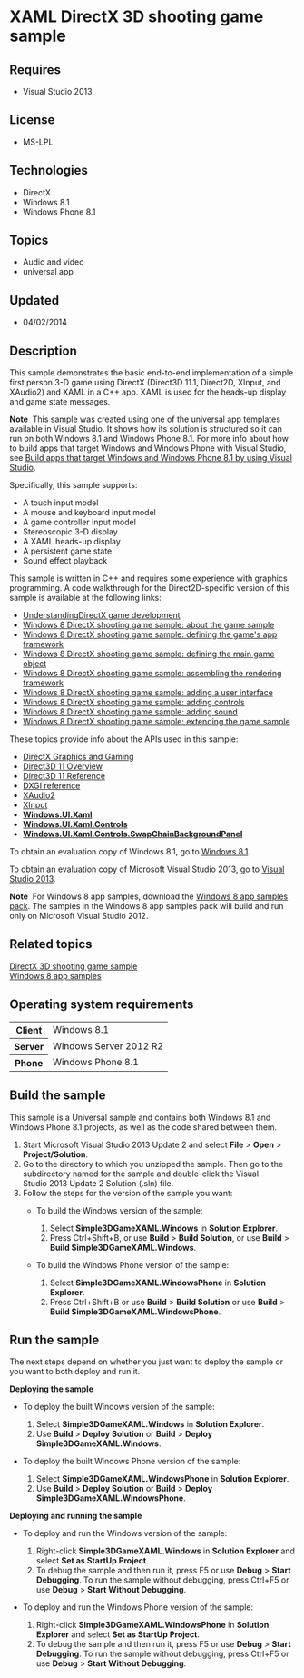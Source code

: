 # XAML DirectX 3D shooting game sample
## Requires
- Visual Studio 2013
## License
- MS-LPL
## Technologies
- DirectX
- Windows 8.1
- Windows Phone 8.1
## Topics
- Audio and video
- universal app
## Updated
- 04/02/2014
## Description

<div id="mainSection">
<p>This sample demonstrates the basic end-to-end implementation of a simple first person 3-D game using DirectX (Direct3D 11.1, Direct2D, XInput, and XAudio2) and XAML in a C&#43;&#43; app. XAML is used for the heads-up display and game state messages.
</p>
<p class="note"><b>Note</b>&nbsp;&nbsp;This sample was created using one of the universal app templates available in Visual Studio. It shows how its solution is structured so it can run on both Windows&nbsp;8.1 and Windows Phone 8.1. For more info about how to build apps
 that target Windows and Windows Phone with Visual Studio, see <a href="http://msdn.microsoft.com/library/windows/apps/dn609832">
Build apps that target Windows and Windows Phone 8.1 by using Visual Studio</a>.</p>
<p>Specifically, this sample supports:</p>
<ul>
<li>A touch input model </li><li>A mouse and keyboard input model </li><li>A game controller input model </li><li>Stereoscopic 3-D display </li><li>A XAML heads-up display </li><li>A persistent game state </li><li>Sound effect playback </li></ul>
<p></p>
<p>This sample is written in C&#43;&#43; and requires some experience with graphics programming. A code walkthrough for the Direct2D-specific version of this sample is available at the following links:</p>
<ul>
<li><a href="http://msdn.microsoft.com/library/windows/apps/hh780567">UnderstandingDirectX game development</a>
</li><li><a href="http://msdn.microsoft.com/library/windows/apps/hh780560">Windows 8 DirectX shooting game sample: about the game sample</a>
</li><li><a href="http://msdn.microsoft.com/library/windows/apps/hh780566">Windows 8 DirectX shooting game sample: defining the game's app framework</a>
</li><li><a href="http://msdn.microsoft.com/library/windows/apps/hh780568">Windows 8 DirectX shooting game sample: defining the main game object</a>
</li><li><a href="http://msdn.microsoft.com/library/windows/apps/hh780565">Windows 8 DirectX shooting game sample: assembling the rendering framework</a>
</li><li><a href="http://msdn.microsoft.com/library/windows/apps/hh780562">Windows 8 DirectX shooting game sample: adding a user interface</a>
</li><li><a href="http://msdn.microsoft.com/library/windows/apps/hh780563">Windows 8 DirectX shooting game sample: adding controls</a>
</li><li><a href="http://msdn.microsoft.com/library/windows/apps/hh780564">Windows 8 DirectX shooting game sample: adding sound</a>
</li><li><a href="http://msdn.microsoft.com/library/windows/apps/hh780561">Windows 8 DirectX shooting game sample: extending the game sample</a>
</li></ul>
These topics provide info about the APIs used in this sample:
<ul>
<li><a href="http://msdn.microsoft.com/library/windows/apps/ee663274">DirectX Graphics and Gaming</a>
</li><li><a href="http://msdn.microsoft.com/library/windows/apps/ff476345">Direct3D 11 Overview</a>
</li><li><a href="http://msdn.microsoft.com/library/windows/apps/ff476147">Direct3D 11 Reference</a>
</li><li><a href="http://msdn.microsoft.com/library/windows/apps/bb205169">DXGI reference</a>
</li><li><a href="http://msdn.microsoft.com/library/windows/apps/hh405049">XAudio2</a>
</li><li><a href="http://msdn.microsoft.com/library/windows/apps/ee417001">XInput</a> </li><li><a href="http://msdn.microsoft.com/library/windows/apps/br209045"><b>Windows.UI.Xaml</b></a>
</li><li><a href="http://msdn.microsoft.com/library/windows/apps/br227716"><b>Windows.UI.Xaml.Controls</b></a>
</li><li><a href="http://msdn.microsoft.com/library/windows/apps/hh702626"><b>Windows.UI.Xaml.Controls.SwapChainBackgroundPanel</b></a>
</li></ul>
<p></p>
<p>To obtain an evaluation copy of Windows&nbsp;8.1, go to <a href="http://go.microsoft.com/fwlink/p/?linkid=301696">
Windows&nbsp;8.1</a>.</p>
<p>To obtain an evaluation copy of Microsoft Visual Studio&nbsp;2013, go to <a href="http://go.microsoft.com/fwlink/p/?linkid=301697">
Visual Studio&nbsp;2013</a>.</p>
<p></p>
<p class="note"><b>Note</b>&nbsp;&nbsp;For Windows&nbsp;8 app samples, download the <a href="http://go.microsoft.com/fwlink/p/?LinkId=301698">
Windows&nbsp;8 app samples pack</a>. The samples in the Windows&nbsp;8 app samples pack will build and run only on Microsoft Visual Studio&nbsp;2012.</p>
<p></p>
<h2><a id="related_topics"></a>Related topics</h2>
<dl><dt><a href="http://go.microsoft.com/fwlink/p/?linkid=238717">DirectX 3D shooting game sample</a>
</dt><dt><a href="http://go.microsoft.com/fwlink/p/?LinkID=227694">Windows 8 app samples</a>
</dt></dl>
<h2>Operating system requirements</h2>
<table>
<tbody>
<tr>
<th>Client</th>
<td><dt>Windows&nbsp;8.1 </dt></td>
</tr>
<tr>
<th>Server</th>
<td><dt>Windows Server&nbsp;2012&nbsp;R2 </dt></td>
</tr>
<tr>
<th>Phone</th>
<td><dt>Windows Phone 8.1 </dt></td>
</tr>
</tbody>
</table>
<h2>Build the sample</h2>
<p>This sample is a Universal sample and contains both Windows&nbsp;8.1 and Windows Phone 8.1 projects, as well as the code shared between them.</p>
<p></p>
<ol>
<li>Start Microsoft Visual Studio&nbsp;2013 Update&nbsp;2 and select <b>File</b> &gt; <b>Open</b> &gt;
<b>Project/Solution</b>. </li><li>Go to the directory to which you unzipped the sample. Then go to the subdirectory named for the sample and double-click the Visual Studio&nbsp;2013 Update&nbsp;2 Solution (.sln) file.
</li><li>Follow the steps for the version of the sample you want:
<ul>
<li>
<p>To build the Windows version of the sample:</p>
<ol>
<li>Select <b>Simple3DGameXAML.Windows</b> in <b>Solution Explorer</b>. </li><li>Press Ctrl&#43;Shift&#43;B, or use <b>Build</b> &gt; <b>Build Solution</b>, or use <b>
Build</b> &gt; <b>Build Simple3DGameXAML.Windows</b>. </li></ol>
</li><li>
<p>To build the Windows Phone version of the sample:</p>
<ol>
<li>Select <b>Simple3DGameXAML.WindowsPhone</b> in <b>Solution Explorer</b>. </li><li>Press Ctrl&#43;Shift&#43;B or use <b>Build</b> &gt; <b>Build Solution</b> or use <b>Build</b> &gt;
<b>Build Simple3DGameXAML.WindowsPhone</b>. </li></ol>
</li></ul>
</li></ol>
<p></p>
<h2>Run the sample</h2>
<p>The next steps depend on whether you just want to deploy the sample or you want to both deploy and run it.</p>
<p><b>Deploying the sample</b></p>
<ul>
<li>
<p>To deploy the built Windows version of the sample:</p>
<ol>
<li>Select <b>Simple3DGameXAML.Windows</b> in <b>Solution Explorer</b>. </li><li>Use <b>Build</b> &gt; <b>Deploy Solution</b> or <b>Build</b> &gt; <b>Deploy Simple3DGameXAML.Windows</b>.
</li></ol>
</li><li>
<p>To deploy the built Windows Phone version of the sample:</p>
<ol>
<li>Select <b>Simple3DGameXAML.WindowsPhone</b> in <b>Solution Explorer</b>. </li><li>Use <b>Build</b> &gt; <b>Deploy Solution</b> or <b>Build</b> &gt; <b>Deploy Simple3DGameXAML.WindowsPhone</b>.
</li></ol>
</li></ul>
<p><b>Deploying and running the sample</b></p>
<ul>
<li>
<p>To deploy and run the Windows version of the sample:</p>
<ol>
<li>Right-click <b>Simple3DGameXAML.Windows</b> in <b>Solution Explorer</b> and select
<b>Set as StartUp Project</b>. </li><li>To debug the sample and then run it, press F5 or use <b>Debug</b> &gt; <b>Start Debugging</b>. To run the sample without debugging, press Ctrl&#43;F5 or use
<b>Debug</b> &gt; <b>Start Without Debugging</b>. </li></ol>
</li><li>
<p>To deploy and run the Windows Phone version of the sample:</p>
<ol>
<li>Right-click <b>Simple3DGameXAML.WindowsPhone</b> in <b>Solution Explorer</b> and select
<b>Set as StartUp Project</b>. </li><li>To debug the sample and then run it, press F5 or use <b>Debug</b> &gt; <b>Start Debugging</b>. To run the sample without debugging, press Ctrl&#43;F5 or use
<b>Debug</b> &gt; <b>Start Without Debugging</b>. </li></ol>
</li></ul>
</div>
